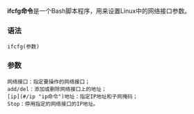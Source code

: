 **ifcfg命令**是一个Bash脚本程序，用来设置Linux中的网络接口参数。

### 语法  

```
ifcfg(参数)
```

### 参数  

```
网络接口：指定要操作的网络接口；
add/del：添加或删除网络接口上的地址；
[ip](#/ip "ip命令")地址：指定IP地址和子网掩码；
Stop：停用指定的网络接口的IP地址。
```